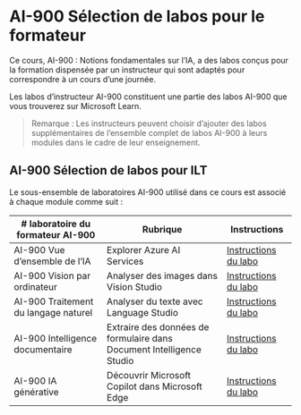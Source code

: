 # AI-900 Sélection de labos pour le formateur

Ce cours, AI-900 : Notions fondamentales sur l’IA, a des labos conçus pour la formation dispensée par un instructeur qui sont adaptés pour correspondre à un cours d’une journée.

Les labos d’instructeur AI-900 constituent une partie des labos AI-900 que vous trouverez sur Microsoft Learn.

> Remarque : Les instructeurs peuvent choisir d’ajouter des labos supplémentaires de l’ensemble complet de labos AI-900 à leurs modules dans le cadre de leur enseignement.

## AI-900 Sélection de labos pour ILT

Le sous-ensemble de laboratoires AI-900 utilisé dans ce cours est associé à chaque module comme suit : 

| # laboratoire du formateur AI-900 | Rubrique | Instructions |
| --- | --- | --- |
| AI-900 Vue d’ensemble de l’IA | Explorer Azure AI Services | [Instructions du labo](https://go.microsoft.com/fwlink/?linkid=2250253) |
| AI-900 Vision par ordinateur | Analyser des images dans Vision Studio | [Instructions du labo](https://go.microsoft.com/fwlink/?linkid=2250145) |
| AI-900 Traitement du langage naturel | Analyser du texte avec Language Studio | [Instructions du labo](https://go.microsoft.com/fwlink/?linkid=2250314) |
| AI-900 Intelligence documentaire | Extraire des données de formulaire dans Document Intelligence Studio | [Instructions du labo](https://go.microsoft.com/fwlink/?linkid=2250315) |
| AI-900 IA générative | Découvrir Microsoft Copilot dans Microsoft Edge | [Instructions du labo](https://go.microsoft.com/fwlink/?linkid=2249955) |


